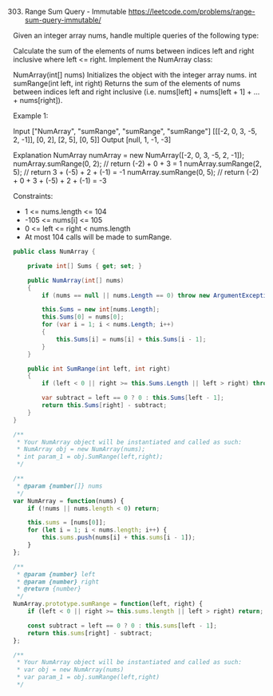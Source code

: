 303. Range Sum Query - Immutable
https://leetcode.com/problems/range-sum-query-immutable/

Given an integer array nums, handle multiple queries of the following type:

Calculate the sum of the elements of nums between indices left and right inclusive where left <= right.
Implement the NumArray class:

NumArray(int[] nums) Initializes the object with the integer array nums.
int sumRange(int left, int right) Returns the sum of the elements of nums between indices left and right inclusive (i.e. nums[left] + nums[left + 1] + ... + nums[right]).
 

Example 1:

Input
["NumArray", "sumRange", "sumRange", "sumRange"]
[[[-2, 0, 3, -5, 2, -1]], [0, 2], [2, 5], [0, 5]]
Output
[null, 1, -1, -3]

Explanation
NumArray numArray = new NumArray([-2, 0, 3, -5, 2, -1]);
numArray.sumRange(0, 2); // return (-2) + 0 + 3 = 1
numArray.sumRange(2, 5); // return 3 + (-5) + 2 + (-1) = -1
numArray.sumRange(0, 5); // return (-2) + 0 + 3 + (-5) + 2 + (-1) = -3
 

Constraints:
* 1 <= nums.length <= 104
* -105 <= nums[i] <= 105
* 0 <= left <= right < nums.length
* At most 104 calls will be made to sumRange.

```C#
public class NumArray {

    private int[] Sums { get; set; }

    public NumArray(int[] nums)
    {
        if (nums == null || nums.Length == 0) throw new ArgumentException("nums array is null or empty.");

        this.Sums = new int[nums.Length];
        this.Sums[0] = nums[0];
        for (var i = 1; i < nums.Length; i++)
        {
            this.Sums[i] = nums[i] + this.Sums[i - 1];
        }
    }

    public int SumRange(int left, int right)
    {
        if (left < 0 || right >= this.Sums.Length || left > right) throw new ArgumentOutOfRangeException();

        var subtract = left == 0 ? 0 : this.Sums[left - 1];
        return this.Sums[right] - subtract;
    }
}

/**
 * Your NumArray object will be instantiated and called as such:
 * NumArray obj = new NumArray(nums);
 * int param_1 = obj.SumRange(left,right);
 */
```

```JavaScript
/**
 * @param {number[]} nums
 */
var NumArray = function(nums) {
    if (!nums || nums.length < 0) return;

    this.sums = [nums[0]];
    for (let i = 1; i < nums.length; i++) {
    	this.sums.push(nums[i] + this.sums[i - 1]);
    }
};

/** 
 * @param {number} left 
 * @param {number} right
 * @return {number}
 */
NumArray.prototype.sumRange = function(left, right) {
    if (left < 0 || right >= this.sums.length || left > right) return;

    const subtract = left == 0 ? 0 : this.sums[left - 1];
    return this.sums[right] - subtract;
};

/** 
 * Your NumArray object will be instantiated and called as such:
 * var obj = new NumArray(nums)
 * var param_1 = obj.sumRange(left,right)
 */
```